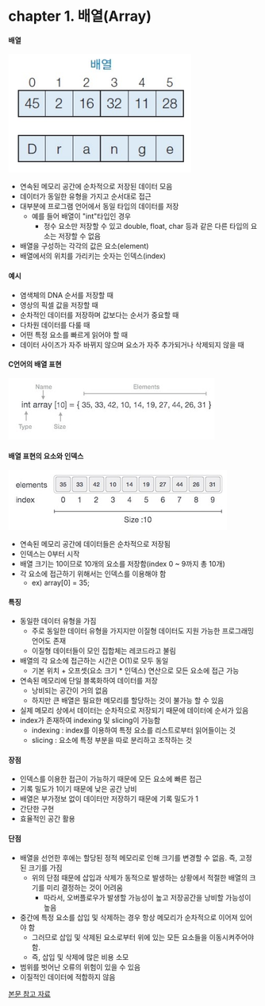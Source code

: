 # chapter 1. 배열(Array)

#### 배열

![array](https://github.com/BangYunseo/TIL/blob/main/ComputerScience/Data%20Structure/%20Image/ch01/array.PNG)

* 연속된 메모리 공간에 순차적으로 저장된 데이터 모음
* 데이터가 동일한 유형을 가지고 순서대로 접근    
* 대부분에 프로그램 언어에서 동일 타입의 데이터를 저장    
  * 예를 들어 배열이 "int"타입인 경우
    * 정수 요소만 저장할 수 있고 double, float, char 등과 같은 다른 타입의 요소는 저장할 수 없음    
* 배열을 구성하는 각각의 값은 요소(element)     
* 배열에서의 위치를 가리키는 숫자는 인덱스(index)  
    
#### 예시     
* 염색체의 DNA 순서를 저장할 때      
* 영상의 픽셀 값을 저장할 때
* 순차적인 데이터를 저장하며 값보다는 순서가 중요할 때
* 다차원 데이터를 다룰 때
* 어떤 특정 요소를 빠르게 읽어야 할 때
* 데이터 사이즈가 자주 바뀌지 않으며 요소가 자주 추가되거나 삭제되지 않을 때

#### C언어의 배열 표현
  
![array2](https://github.com/BangYunseo/TIL/blob/main/ComputerScience/Data%20Structure/%20Image/ch01/array2.PNG)      

#### 배열 표현의 요소와 인덱스

![array3](https://github.com/BangYunseo/TIL/blob/main/ComputerScience/Data%20Structure/%20Image/ch01/array3.PNG)      
  
* 연속된 메모리 공간에 데이터들은 순차적으로 저장됨     
* 인덱스는 0부터 시작    
* 배열 크기는 10이므로 10개의 요소를 저장함(index 0 ~ 9까지 총 10개)
* 각 요소에 접근하기 위해서는 인덱스를 이용해야 함
  * ex) array[0] = 35;     

#### 특징
* 동일한 데이터 유형을 가짐     
  * 주로 동일한 데이터 유형을 가지지만 이질형 데이터도 지원 가능한 프로그래밍 언어도 존재      
  * 이질형 데이터들이 모인 집합체는 레코드라고 불림      
* 배열의 각 요소에 접근하는 시간은 O(1)로 모두 동일      
  * 기본 위치 + 오프셋(요소 크기 * 인덱스) 연산으로 모든 요소에 접근 가능     
* 연속된 메모리에 단일 블록화하여 데이터를 저장     
  * 낭비되는 공간이 거의 없음      
  * 하지만 큰 배열은 필요한 메모리를 할당하는 것이 불가능 할 수 있음     
* 실제 메모리 상에서 데이터는 순차적으로 저장되기 때문에 데이터에 순서가 있음
* index가 존재하여 indexing 및 slicing이 가능함
  * indexing : index를 이용하여 특정 요소를 리스트로부터 읽어들이는 것
  * slicing : 요소에 특정 부분을 따로 분리하고 조작하는 것

#### 장점 
* 인덱스를 이용한 접근이 가능하기 때문에 모든 요소에 빠른 접근
* 기록 밀도가 1이기 때문에 낮은 공간 낭비
* 배열은 부가정보 없이 데이터만 저장하기 때문에 기록 밀도가 1
* 간단한 구현 
* 효율적인 공간 활용     
    
#### 단점
* 배열을 선언한 후에는 할당된 정적 메모리로 인해 크기를 변경할 수 없음. 즉, 고정된 크기를 가짐
  * 위의 단점 때문에 삽입과 삭제가 동적으로 발생하는 상황에서 적절한 배열의 크기를 미리 결정하는 것이 어려움
    * 따라서, 오버플로우가 발생할 가능성이 높고 저장공간을 낭비할 가능성이 높음
* 중간에 특정 요소를 삽입 및 삭제하는 경우 항상 메모리가 순차적으로 이어져 있어야 함
  * 그러므로 삽입 및 삭제된 요소로부터 위에 있는 모든 요소들을 이동시켜주어야 함. 
  * 즉, 삽입 및 삭제에 많은 비용 소모
* 범위를 벗어난 오류의 위험이 있을 수 있음 
* 이질적인 데이터에 적합하지 않음

[본문 참고 자료](https://yoongrammer.tistory.com/43)
